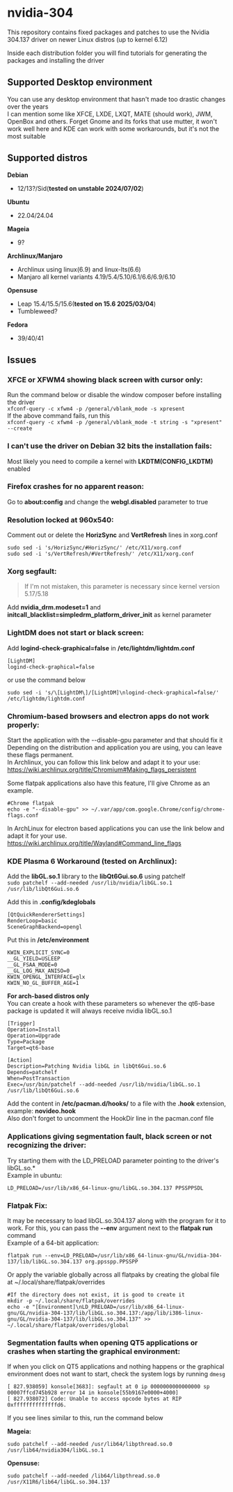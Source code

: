 # nvidia-304
This repository contains fixed packages and patches to use the Nvidia 304.137 driver on newer Linux distros (up to kernel 6.12)

Inside each distribution folder you will find tutorials for generating the packages and installing the driver
## Supported Desktop environment
You can use any desktop environment that hasn't made too drastic changes over the years  
I can mention some like XFCE, LXDE, LXQT, MATE (should work), JWM, OpenBox and others. Forget Gnome and its forks that use mutter, it won't work well here and KDE can work with some workarounds, but it's not the most suitable   
## Supported distros
**Debian**
- 12/13?/Sid(**tested on unstable 2024/07/02**)  

**Ubuntu**
- 22.04/24.04  

**Mageia**
- 9?  

**Archlinux/Manjaro**
- Archlinux using linux(6.9) and linux-lts(6.6)
- Manjaro all kernel variants 4.19/5.4/5.10/6.1/6.6/6.9/6.10  

**Opensuse**
- Leap 15.4/15.5/15.6(**tested on 15.6 2025/03/04**)
- Tumbleweed?  

**Fedora**
- 39/40/41  

## Issues
### **XFCE or XFWM4 showing black screen with cursor only:**  
Run the command below or disable the window composer before installing the driver  
```xfconf-query -c xfwm4 -p /general/vblank_mode -s xpresent```  
If the above command fails, run this  
```xfconf-query -c xfwm4 -p /general/vblank_mode -t string -s "xpresent" --create```  

### **I can't use the driver on Debian 32 bits the installation fails:**  
Most likely you need to compile a kernel with **LKDTM(CONFIG_LKDTM)** enabled

### **Firefox crashes for no apparent reason:**  
Go to **about:config** and change the **webgl.disabled** parameter to true  

### **Resolution locked at 960x540:**  
Comment out or delete the **HorizSync** and **VertRefresh** lines in xorg.conf  
```
sudo sed -i 's/HorizSync/#HorizSync/' /etc/X11/xorg.conf
sudo sed -i 's/VertRefresh/#VertRefresh/' /etc/X11/xorg.conf
```

### **Xorg segfault:**  
> If I'm not mistaken, this parameter is necessary since kernel version 5.17/5.18

Add **nvidia_drm.modeset=1** and **initcall_blacklist=simpledrm_platform_driver_init** as kernel parameter  

### **LightDM does not start or black screen:**  
Add **logind-check-graphical=false** in **/etc/lightdm/lightdm.conf**  
```
[LightDM]
logind-check-graphical=false
```
or use the command below
```
sudo sed -i 's/\[LightDM\]/[LightDM]\nlogind-check-graphical=false/' /etc/lightdm/lightdm.conf
```
  
### **Chromium-based browsers and electron apps do not work properly:**    
Start the application with the --disable-gpu parameter and that should fix it    
Depending on the distribution and application you are using, you can leave these flags permanent.  
In Archlinux, you can follow this link below and adapt it to your use:  
https://wiki.archlinux.org/title/Chromium#Making_flags_persistent  
  
Some flatpak applications also have this feature, I'll give Chrome as an example.  
```
#Chrome flatpak
echo -e "--disable-gpu" >> ~/.var/app/com.google.Chrome/config/chrome-flags.conf
```  
In ArchLinux for electron based applications you can use the link below and adapt it for your use.  
https://wiki.archlinux.org/title/Wayland#Command_line_flags  


### **KDE Plasma 6 Workaround (tested on Archlinux):**  
Add the **libGL.so.1** library to the **libQt6Gui.so.6** using patchelf  
```sudo patchelf --add-needed /usr/lib/nvidia/libGL.so.1 /usr/lib/libQt6Gui.so.6```  
  
Add this in **.config/kdeglobals**  
```
[QtQuickRendererSettings]
RenderLoop=basic
SceneGraphBackend=opengl
```  
Put this in **/etc/environment**  
```
KWIN_EXPLICIT_SYNC=0
__GL_YIELD=USLEEP
__GL_FSAA_MODE=0
__GL_LOG_MAX_ANISO=0
KWIN_OPENGL_INTERFACE=glx
KWIN_NO_GL_BUFFER_AGE=1
```

**For arch-based distros only**  
You can create a hook with these parameters so whenever the qt6-base package is updated it will always receive nvidia libGL.so.1  
```
[Trigger]
Operation=Install
Operation=Upgrade
Type=Package
Target=qt6-base

[Action]
Description=Patching Nvidia libGL in libQt6Gui.so.6
Depends=patchelf
When=PostTransaction
Exec=/usr/bin/patchelf --add-needed /usr/lib/nvidia/libGL.so.1 /usr/lib/libQt6Gui.so.6
```  
Add the content in **/etc/pacman.d/hooks/** to a file with the **.hook** extension, example: **novideo.hook**  
Also don't forget to uncomment the HookDir line in the pacman.conf file  

### **Applications giving segmentation fault, black screen or not recognizing the driver:**  
Try starting them with the LD_PRELOAD parameter pointing to the driver's libGL.so.*  
Example in ubuntu:  
```
LD_PRELOAD=/usr/lib/x86_64-linux-gnu/libGL.so.304.137 PPSSPPSDL
```

### **Flatpak Fix:**  
It may be necessary to load libGL.so.304.137 along with the program for it to work. For this, you can pass the **--env** argument next to the **flatpak run** command  
Example of a 64-bit application:  
```
flatpak run --env=LD_PRELOAD=/usr/lib/x86_64-linux-gnu/GL/nvidia-304-137/lib/libGL.so.304.137 org.ppsspp.PPSSPP
```  
Or apply the variable globally across all flatpaks by creating the global file at ~/.local/share/flatpak/overrides  
```
#If the directory does not exist, it is good to create it
mkdir -p ~/.local/share/flatpak/overrides
echo -e "[Environment]\nLD_PRELOAD=/usr/lib/x86_64-linux-gnu/GL/nvidia-304-137/lib/libGL.so.304.137:/app/lib/i386-linux-gnu/GL/nvidia-304-137/lib/libGL.so.304.137" >> ~/.local/share/flatpak/overrides/global
```  
  
### **Segmentation faults when opening QT5 applications or crashes when starting the graphical environment:**  
If when you click on QT5 applications and nothing happens or the graphical environment does not want to start, check the system logs by running ``dmesg``  
```
[ 827.938059] konsole[3683]: segfault at 0 ip 0000000000000000 sp 00007ffcd745b928 error 14 in konsole[55b9167e0000+4000]  
[ 827.938072] Code: Unable to access opcode bytes at RIP 0xffffffffffffffd6.
```
If you see lines similar to this, run the command below  
  
**Mageia:**
```
sudo patchelf --add-needed /usr/lib64/libpthread.so.0 /usr/lib64/nvidia304/libGL.so.1
```  
**Opensuse:**
```
sudo patchelf --add-needed /lib64/libpthread.so.0 /usr/X11R6/lib64/libGL.so.304.137
```  

